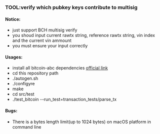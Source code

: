 ### TOOL:verify which pubkey keys contribute to multisig

#### Notice:

- just support BCH multisig verify
- you shoud input current rawtx string, reference rawtx string, vin index and the current vin ammount
- you must ensure your input correctly

#### Usages:

- install all bitcoin-abc dependencies [official link](https://github.com/Bitcoin-ABC/bitcoin-abc/blob/master/doc/) 
- cd this repository path
- ./autogen.sh
- ./configyre
- make
- cd src/test
- ./test_bitcoin --run_test=transaction_tests/parse_tx

#### Bugs:

- There is a bytes length limit(up to 1024 bytes) on macOS platform in command line
